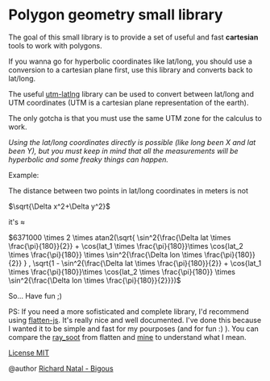 # Polygon geometry small library

The goal of this small library is to provide a set of useful and fast **cartesian** tools to work with polygons.

If you wanna go for hyperbolic coordinates like lat/long, you should use a conversion to a cartesian plane first, use this library and converts back to lat/long.

The useful [utm-latlng](https://www.npmjs.com/package/utm-latlng) library can be used to convert between lat/long and UTM coordinates (UTM is a cartesian plane representation of the earth).

The only gotcha is that you must use the same UTM zone for the calculus to work.

_Using the lat/long coordinates directly is possible (like long been X and lat been Y), but you must keep in mind that all the measurements will be hyperbolic and some freaky things can happen._

Example:

The distance between two points in lat/long coordinates in meters is not 

$\sqrt{\Delta x^2+\Delta y^2}$

it's $\approx$

$6371000 \times 2 \times atan2(\sqrt{ \sin^2{\frac{\Delta lat \times \frac{\pi}{180}}{2}} + \cos{lat_1 \times \frac{\pi}{180}}\times \cos{lat_2 \times \frac{\pi}{180}} \times \sin^2{\frac{\Delta lon \times \frac{\pi}{180}}{2}} } , \sqrt{1 - \sin^2{\frac{\Delta lat \times \frac{\pi}{180}}{2}} + \cos{lat_1 \times \frac{\pi}{180}}\times \cos{lat_2 \times \frac{\pi}{180}} \times \sin^2{\frac{\Delta lon \times \frac{\pi}{180}}{2}}})$ 

So... Have fun ;)

PS: If you need a more sofisticated and complete library, I'd recommend using [flatten-js](https://github.com/alexbol99/flatten-js). It's really nice and well documented. I've done this because I wanted it to be simple and fast for my pourposes (and for fun :) ). You can compare the [ray_soot](https://github.com/alexbol99/flatten-js/blob/7323efb9c8f931885e273aacaef15bfb532828da/src/algorithms/ray_shooting.js#L14) from flatten and [mine](src/geometry.ts#L43) to understand what I mean.

[License MIT](LICENSE)

@author [Richard Natal - Bigous](https://bigous.dev)

<!-- 
Useful links:

http://citeseerx.ist.psu.edu/viewdoc/download?doi=10.1.1.110.9927&rep=rep1&type=pdf

https://gis.stackexchange.com/questions/185889/arcmap-fill-polygon-with-points-highest-possible-number-bin-packing-problem

https://wiki.mcneel.com/developer/sdksamples/2dcirclepacking

https://tobias-schwinn.net/2010/02/15/circlepacking-within-curve-boundary/

-->